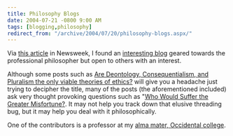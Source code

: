 ```yaml
---
title: Philosophy Blogs
date: 2004-07-21 -0800 9:00 AM
tags: [blogging,philosophy]
redirect_from: "/archive/2004/07/20/philosophy-blogs.aspx/"
---
```


Via [this article](http://msnbc.msn.com/id/5457020/site/newsweek/) in
Newsweek, I found an [interesting blog](http://peasoup.typepad.com/)
geared towards the professional philosopher but open to others with an
interest.

Although some posts such as [Are Deontology, Consequentialism, and
Pluralism the only viable theories of
ethics?](http://peasoup.typepad.com/peasoup/2004/07/are_deontology_.html)
will give you a headache just trying to decipher the title, many of the
posts (the aforementioned included) ask very thought provoking questions
such as "[Who Would Suffer the Greater
Misfortune?](http://peasoup.typepad.com/peasoup/2004/07/who_would_suffe.html).
It may not help you track down that elusive threading bug, but it may
help you deal with it philosophically.

One of the contributors is a professor at my [alma mater, Occidental
college](http://www.oxy.edu/).

